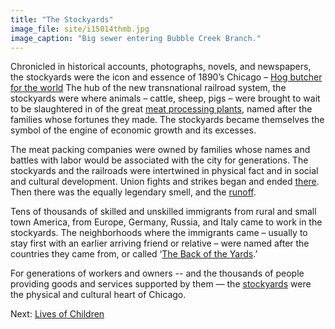 ```yaml
---
title: "The Stockyards"
image_file: site/i15014thmb.jpg
image_caption: "Big sewer entering Bubble Creek Branch."
---
```


Chronicled in historical accounts, photographs, novels, and newspapers, the stockyards were the icon and essence of 1890’s Chicago – [Hog butcher for the world](/documentbrowser/?nodeid=57244&page=39) The hub of the new transnational railroad system, the stockyards were where animals – cattle, sheep, pigs – were brought to wait to be slaughtered in of the great [meat processing plants](http://www.encyclopedia.chicagohistory.org/pages/804.html), named after the families whose fortunes they made. The stockyards became themselves the symbol of the engine of economic growth and its excesses.

The meat packing companies were owned by families whose names and battles with labor would be associated with the city for generations. The stockyards and the railroads were intertwined in physical fact and in social and cultural development. Union fights and strikes began and ended [there](http://www.encyclopedia.chicagohistory.org/pages/10348.html). Then there was the equally legendary smell, and the [runoff](/historical/stockyards/#).

Tens of thousands of skilled and unskilled immigrants from rural and small town America, from Europe, Germany, Russia, and Italy came to work in the stockyards. The neighborhoods where the immigrants came – usually to stay first with an earlier arriving friend or relative – were named after the countries they came from, or called ‘[The Back of the Yards](/historical/stockyards/#).’

For generations of workers and owners -- and the thousands of people providing goods and services supported by them — the [stockyards](http://www.encyclopedia.chicagohistory.org/pages/10348.html) were the physical and cultural heart of Chicago.


Next:  [Lives of Children](/historical/children)
